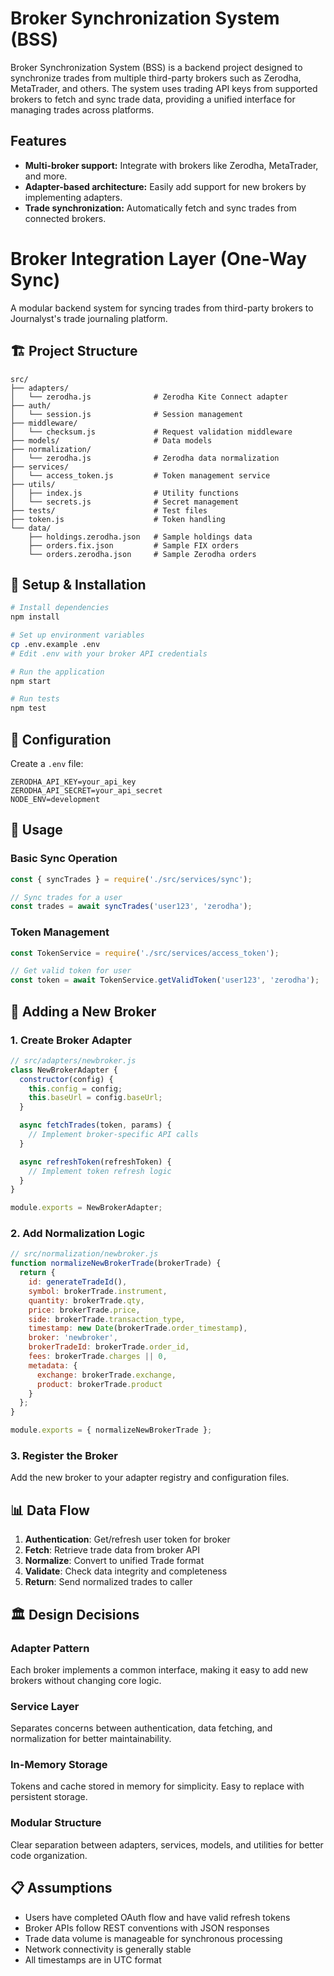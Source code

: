 # Broker Synchronization System (BSS)

Broker Synchronization System (BSS) is a backend project designed to synchronize trades from multiple third-party brokers such as Zerodha, MetaTrader, and others. The system uses trading API keys from supported brokers to fetch and sync trade data, providing a unified interface for managing trades across platforms.


## Features

- **Multi-broker support:** Integrate with brokers like Zerodha, MetaTrader, and more.
- **Adapter-based architecture:** Easily add support for new brokers by implementing adapters.
- **Trade synchronization:** Automatically fetch and sync trades from connected brokers.



# Broker Integration Layer (One-Way Sync)

A modular backend system for syncing trades from third-party brokers to Journalyst's trade journaling platform.

## 🏗️ Project Structure

```
src/
├── adapters/
│   └── zerodha.js              # Zerodha Kite Connect adapter
├── auth/
│   └── session.js              # Session management
├── middleware/
│   └── checksum.js             # Request validation middleware
├── models/                     # Data models
├── normalization/
│   └── zerodha.js              # Zerodha data normalization
├── services/
│   └── access_token.js         # Token management service
├── utils/
│   ├── index.js                # Utility functions
│   └── secrets.js              # Secret management
├── tests/                      # Test files
├── token.js                    # Token handling
└── data/
    ├── holdings.zerodha.json   # Sample holdings data
    ├── orders.fix.json         # Sample FIX orders
    └── orders.zerodha.json     # Sample Zerodha orders
```

## 🔧 Setup & Installation

```bash
# Install dependencies
npm install

# Set up environment variables
cp .env.example .env
# Edit .env with your broker API credentials

# Run the application
npm start

# Run tests
npm test
```

## 📝 Configuration

Create a `.env` file:

```env
ZERODHA_API_KEY=your_api_key
ZERODHA_API_SECRET=your_api_secret
NODE_ENV=development
```

## 🔌 Usage

### Basic Sync Operation

```javascript
const { syncTrades } = require('./src/services/sync');

// Sync trades for a user
const trades = await syncTrades('user123', 'zerodha');
```

### Token Management

```javascript
const TokenService = require('./src/services/access_token');

// Get valid token for user
const token = await TokenService.getValidToken('user123', 'zerodha');
```

## 🔄 Adding a New Broker

### 1. Create Broker Adapter

```javascript
// src/adapters/newbroker.js
class NewBrokerAdapter {
  constructor(config) {
    this.config = config;
    this.baseUrl = config.baseUrl;
  }

  async fetchTrades(token, params) {
    // Implement broker-specific API calls
  }

  async refreshToken(refreshToken) {
    // Implement token refresh logic
  }
}

module.exports = NewBrokerAdapter;
```

### 2. Add Normalization Logic

```javascript
// src/normalization/newbroker.js
function normalizeNewBrokerTrade(brokerTrade) {
  return {
    id: generateTradeId(),
    symbol: brokerTrade.instrument,
    quantity: brokerTrade.qty,
    price: brokerTrade.price,
    side: brokerTrade.transaction_type,
    timestamp: new Date(brokerTrade.order_timestamp),
    broker: 'newbroker',
    brokerTradeId: brokerTrade.order_id,
    fees: brokerTrade.charges || 0,
    metadata: {
      exchange: brokerTrade.exchange,
      product: brokerTrade.product
    }
  };
}

module.exports = { normalizeNewBrokerTrade };
```

### 3. Register the Broker

Add the new broker to your adapter registry and configuration files.


## 📊 Data Flow

1. **Authentication**: Get/refresh user token for broker
2. **Fetch**: Retrieve trade data from broker API
3. **Normalize**: Convert to unified Trade format
4. **Validate**: Check data integrity and completeness
5. **Return**: Send normalized trades to caller


## 🏛️ Design Decisions

### Adapter Pattern
Each broker implements a common interface, making it easy to add new brokers without changing core logic.

### Service Layer
Separates concerns between authentication, data fetching, and normalization for better maintainability.

### In-Memory Storage
Tokens and cache stored in memory for simplicity. Easy to replace with persistent storage.

### Modular Structure
Clear separation between adapters, services, models, and utilities for better code organization.

## 📋 Assumptions

- Users have completed OAuth flow and have valid refresh tokens
- Broker APIs follow REST conventions with JSON responses
- Trade data volume is manageable for synchronous processing
- Network connectivity is generally stable
- All timestamps are in UTC format


